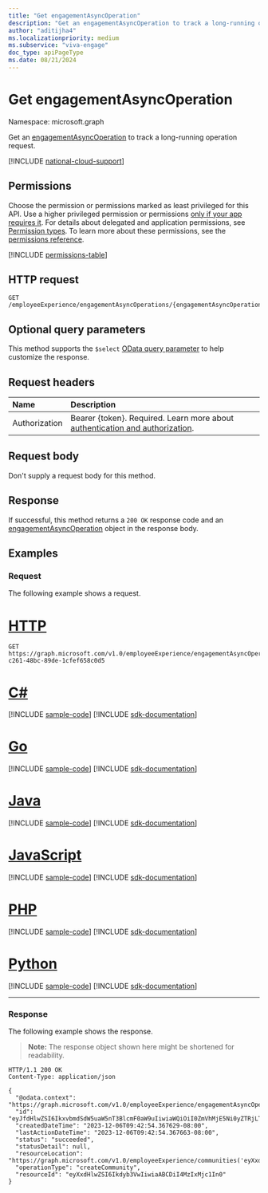 ```yaml
---
title: "Get engagementAsyncOperation"
description: "Get an engagementAsyncOperation to track a long-running operation request."
author: "aditijha4"
ms.localizationpriority: medium
ms.subservice: "viva-engage"
doc_type: apiPageType
ms.date: 08/21/2024
---
```


# Get engagementAsyncOperation

Namespace: microsoft.graph

Get an [engagementAsyncOperation](../resources/engagementasyncoperation.md) to track a long-running operation request.

[!INCLUDE [national-cloud-support](../../includes/global-only.md)]

## Permissions

Choose the permission or permissions marked as least privileged for this API. Use a higher privileged permission or permissions [only if your app requires it](/graph/permissions-overview#best-practices-for-using-microsoft-graph-permissions). For details about delegated and application permissions, see [Permission types](/graph/permissions-overview#permission-types). To learn more about these permissions, see the [permissions reference](/graph/permissions-reference).

<!-- { "blockType": "permissions", "name": "engagementasyncoperation_get" } -->
[!INCLUDE [permissions-table](../includes/permissions/engagementasyncoperation-get-permissions.md)]

## HTTP request

<!-- {
  "blockType": "ignored"
}
-->
``` http
GET /employeeExperience/engagementAsyncOperations/{engagementAsyncOperationId}
```

## Optional query parameters

This method supports the `$select` [OData query parameter](/graph/query-parameters) to help customize the response.

## Request headers

|Name|Description|
|:---|:---|
|Authorization|Bearer {token}. Required. Learn more about [authentication and authorization](/graph/auth/auth-concepts).|

## Request body

Don't supply a request body for this method.

## Response

If successful, this method returns a `200 OK` response code and an [engagementAsyncOperation](../resources/engagementasyncoperation.md) object in the response body.

## Examples

### Request

The following example shows a request.

# [HTTP](#tab/http)
<!-- {
  "blockType": "request",
  "name": "get_engagementasyncoperation"
}
-->
``` http
GET https://graph.microsoft.com/v1.0/employeeExperience/engagementAsyncOperations/a6fdce1-c261-48bc-89de-1cfef658c0d5
```

# [C#](#tab/csharp)
[!INCLUDE [sample-code](../includes/snippets/csharp/get-engagementasyncoperation-csharp-snippets.md)]
[!INCLUDE [sdk-documentation](../includes/snippets/snippets-sdk-documentation-link.md)]

# [Go](#tab/go)
[!INCLUDE [sample-code](../includes/snippets/go/get-engagementasyncoperation-go-snippets.md)]
[!INCLUDE [sdk-documentation](../includes/snippets/snippets-sdk-documentation-link.md)]

# [Java](#tab/java)
[!INCLUDE [sample-code](../includes/snippets/java/get-engagementasyncoperation-java-snippets.md)]
[!INCLUDE [sdk-documentation](../includes/snippets/snippets-sdk-documentation-link.md)]

# [JavaScript](#tab/javascript)
[!INCLUDE [sample-code](../includes/snippets/javascript/get-engagementasyncoperation-javascript-snippets.md)]
[!INCLUDE [sdk-documentation](../includes/snippets/snippets-sdk-documentation-link.md)]

# [PHP](#tab/php)
[!INCLUDE [sample-code](../includes/snippets/php/get-engagementasyncoperation-php-snippets.md)]
[!INCLUDE [sdk-documentation](../includes/snippets/snippets-sdk-documentation-link.md)]

# [Python](#tab/python)
[!INCLUDE [sample-code](../includes/snippets/python/get-engagementasyncoperation-python-snippets.md)]
[!INCLUDE [sdk-documentation](../includes/snippets/snippets-sdk-documentation-link.md)]

---

### Response

The following example shows the response.

>**Note:** The response object shown here might be shortened for readability.
<!-- {
  "blockType": "response",
  "truncated": true,
  "@odata.type": "microsoft.graph.engagementAsyncOperation"
}
-->
```http
HTTP/1.1 200 OK
Content-Type: application/json

{
  "@odata.context": "https://graph.microsoft.com/v1.0/employeeExperience/engagementAsyncOperations/$entity",
  "id": "eyJfdHlwZSI6IkxvbmdSdW5uaW5nT3BlcmF0aW9uIiwiaWQiOiI0ZmVhMjE5Ni0yZTRjLTQ4MzctYTlhNi1iMTVjOTBhNTM2ODkiLCJvcGVyYXRpb24iOiJDcmVhdGVDb21tdW5pdHkifQ",
  "createdDateTime": "2023-12-06T09:42:54.367629-08:00", 
  "lastActionDateTime": "2023-12-06T09:42:54.367663-08:00",
  "status": "succeeded",
  "statusDetail": null,
  "resourceLocation": "https://graph.microsoft.com/v1.0/employeeExperience/communities('eyXxdHlwZSI6Ikdyb3VwIiwiaABCDiI4MzIxMjc1In0')",
  "operationType": "createCommunity",
  "resourceId": "eyXxdHlwZSI6Ikdyb3VwIiwiaABCDiI4MzIxMjc1In0"
}
```
